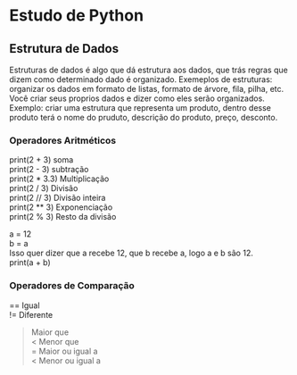 # Estudo de Python

## Estrutura de Dados

Estruturas de dados é algo que dá estrutura aos dados, que trás regras que dizem como determinado dado é organizado. Exemeplos de estruturas: organizar os dados em formato de listas, formato de árvore, fila, pilha, etc. Você criar seus proprios dados e dizer como eles serão organizados. Exemplo: criar uma estrutura que representa um produto, dentro desse produto terá o nome do pruduto, descrição do produto, preço, desconto.

### Operadores Aritméticos

print(2 + 3) soma <br>
print(2 - 3) subtração <br>
print(2 * 3.3) Multiplicação <br>
print(2 / 3) Divisão <br>
print(2 // 3) Divisão inteira <br>
print(2 ** 3) Exponenciação <br>
print(2 % 3) Resto da divisão <br>



a = 12 <br>
b = a  <br>
Isso quer dizer que a recebe 12, que b recebe a, logo a e b são 12. <br>
print(a + b)


### Operadores de Comparação

== Igual <br>
!= Diferente <br>
> Maior que <br>
< Menor que <br>
>= Maior ou igual a <br>
< Menor ou igual a <br>

 